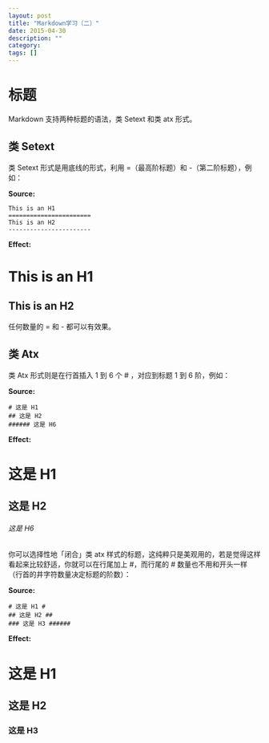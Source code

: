 ```yaml
---
layout: post
title: "Markdown学习（二）"
date: 2015-04-30
description: ""
category: 
tags: []
---
```


# 标题

Markdown 支持两种标题的语法，类 Setext 和类 atx 形式。

## 类 Setext

类 Setext 形式是用底线的形式，利用 =（最高阶标题）和 -（第二阶标题），例如：

**Source:**

    This is an H1
    =======================
    This is an H2
    -----------------------

**Effect:**

This is an H1
=======================

This is an H2
-----------------------

任何数量的 = 和 - 都可以有效果。

## 类 Atx

类 Atx 形式则是在行首插入 1 到 6 个 # ，对应到标题 1 到 6 阶，例如：

**Source:**

    # 这是 H1
    ## 这是 H2
    ###### 这是 H6

**Effect:**

# 这是 H1

## 这是 H2

###### 这是 H6

你可以选择性地「闭合」类 atx 样式的标题，这纯粹只是美观用的，若是觉得这样看起来比较舒适，你就可以在行尾加上 #，而行尾的 # 数量也不用和开头一样（行首的井字符数量决定标题的阶数）：    

**Source:**

    # 这是 H1 #
    ## 这是 H2 ##
    ### 这是 H3 ######

**Effect:**

# 这是 H1 #

## 这是 H2 ##

### 这是 H3 ######
